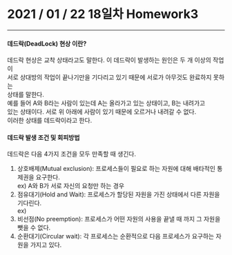# 2021 / 01 / 22 18일차 Homework3
***
#### 데드락(DeadLock) 현상 이란?
데드락 현상은 교착 상태라고도 말한다. 이 데드락이 발생하는 원인은 두 개 이상의 작업이   
서로 상대방의 작업이 끝나기만을 기다리고 있기 때문에 서로가 아무것도 완료하지 못하는   
상태를 말한다.   
예를 들어 A와 B라는 사람이 있는데 A는 올라가고 있는 상태이고, B는 내려가고   
있는 상태이다. 서로 위 아래에 사람이 있기 때문에 오르거나 내려갈 수 없다.   
이러한 상태를 데드락이라고 한다.   

#### 데드락 발생 조건 및 회피방법   
데드락은 다음 4가지 조건을 모두 만족할 때 생긴다.   
1. 상호배제(Mutual exclusion): 프로세스들이 필요로 하는 자원에 대해 배타적인 통제권을 요구한다.  
   ex) A와 B가 서로 자신의 요청만 하는 경우
2. 점유대기(Hold and Wait): 프로세스가 할당된 자원을 가진 상태에서 다른 자원을 기다린다.  
   ex) 
3. 비선점(No preemption): 프로세스가 어떤 자원의 사용을 끝낼 때 까지 그 자원을 뺏을 수 없다.
4. 순환대기(Circular wait): 각 프로세스는 순환적으로 다음 프로세스가 요구하는 자원을 가지고 있다.